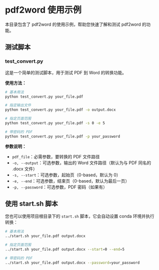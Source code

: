 # pdf2word 使用示例

本目录包含了 pdf2word 的使用示例，帮助您快速了解和测试 pdf2word 的功能。

## 测试脚本

### test_convert.py

这是一个简单的测试脚本，用于测试 PDF 到 Word 的转换功能。

**使用方法：**

```bash
# 基本用法
python test_convert.py your_file.pdf

# 指定输出文件
python test_convert.py your_file.pdf -o output.docx

# 指定页面范围
python test_convert.py your_file.pdf -s 0 -e 5

# 带密码的 PDF
python test_convert.py your_file.pdf -p your_password
```

**参数说明：**

- `pdf_file`：必需参数，要转换的 PDF 文件路径
- `-o, --output`：可选参数，输出的 Word 文件路径（默认为与 PDF 同名的 .docx 文件）
- `-s, --start`：可选参数，起始页（0-based，默认为 0）
- `-e, --end`：可选参数，结束页（0-based，默认为最后一页）
- `-p, --password`：可选参数，PDF 密码（如果有）

## 使用 start.sh 脚本

您也可以使用项目根目录下的 `start.sh` 脚本，它会自动设置 conda 环境并执行转换：

```bash
# 基本用法
../start.sh your_file.pdf output.docx

# 指定页面范围
../start.sh your_file.pdf output.docx --start=0 --end=5

# 带密码的 PDF
../start.sh your_file.pdf output.docx --password=your_password
``` 